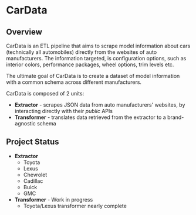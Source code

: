 # CarData

## Overview
CarData is an ETL pipeline that aims to scrape model information about cars (technically all automobiles)
directly from the websites of auto manufacturers.  The information targeted, is configuration options,
such as interior colors, performance packages, wheel options, trim levels etc. 

The ultimate goal of CarData is to create a dataset of model information with a common schema across different manufacturers.

CarData is composed of 2 units:
- **Extractor** - scrapes JSON data from auto manufacturers' websites, by interacting directly with their *public* APIs
- **Transformer** - translates data retrieved from the extractor to a brand-agnostic schema

## Project Status
- **Extractor**
  - Toyota
  - Lexus
  - Chevrolet
  - Cadillac
  - Buick
  - GMC
- **Transformer** - Work in progress
  - Toyota/Lexus transformer nearly complete